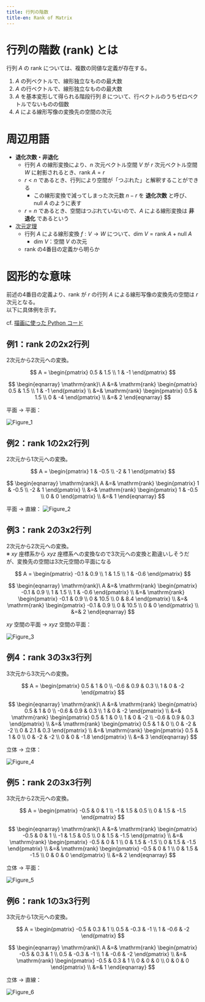 ```yaml
---
title: 行列の階数
title-en: Rank of Matrix
---
```


# 行列の階数 (rank) とは

行列 $A$ の rank については、複数の同値な定義が存在する。

1. $A$ の列ベクトルで、線形独立なものの最大数
2. $A$ の行ベクトルで、線形独立なものの最大数
3. $A$ を基本変形して得られる階段行列 $B$ について、行ベクトルのうちゼロベクトルでないものの個数
4. $A$ による線形写像の変換先の空間の次元

# 周辺用語

- **退化次数・非退化**
	- 行列 $A$ の線形変換により、$n$ 次元ベクトル空間 $V$ が $r$ 次元ベクトル空間 $W$ に射影されるとき、$\mathrm{rank}\ A = r$
	- $r \lt n$ であるとき、行列により空間が「つぶれた」と解釈することができる
		- この線形変換で減ってしまった次元数 $n-r$ を **退化次数** と呼び、$\mathrm{null}\ A$ のように表す
	- $r = n$ であるとき、空間はつぶれていないので、$A$ による線形変換は **非退化** であるという
- [次元定理](rank-nullity-theorem.md)
	- 行列 $A$ による線形変換 $f: V \to W$ について、$\mathrm{dim}\ V = \mathrm{rank}\ A + \mathrm{null}\ A$
		- $\mathrm{dim}\ V$：空間 $V$ の次元
	- rank の4番目の定義から明らか

# 図形的な意味

前述の4番目の定義より、rank が $r$ の行列 $A$ による線形写像の変換先の空間は $r$ 次元となる。  
以下に具体例を示す。

cf. [描画に使った Python コード](https://gist.github.com/hkawabata/533b3f374d8f938316a63ad502a07914#file-20230219_draw-rank-py)


## 例1：rank 2の2x2行列

2次元から2次元への変換。

$$
A = \begin{pmatrix}
	0.5 & 1.5 \\
	1 & -1
\end{pmatrix}
$$

$$
\begin{eqnarray}
	\mathrm{rank}\ A
	&=&
	\mathrm{rank} \begin{pmatrix}
		0.5 & 1.5 \\
		1 & -1
	\end{pmatrix}
	\\ &=&
	\mathrm{rank} \begin{pmatrix}
		0.5 & 1.5 \\
		0 & -4
	\end{pmatrix}
	\\ &=& 2
\end{eqnarray}
$$

平面 → 平面：

![Figure_1](https://user-images.githubusercontent.com/13412823/219986083-8fbbc7b3-a6d7-4d0b-a9ba-9556e64fb538.png)

## 例2：rank 1の2x2行列

2次元から1次元への変換。

$$
A = \begin{pmatrix}
	1 & -0.5 \\
	-2 & 1
\end{pmatrix}
$$

$$
\begin{eqnarray}
	\mathrm{rank}\ A
	&=&
	\mathrm{rank} \begin{pmatrix}
		1 & -0.5 \\
		-2 & 1
	\end{pmatrix}
	\\ &=&
	\mathrm{rank} \begin{pmatrix}
		1 & -0.5 \\
		0 & 0
	\end{pmatrix}
	\\ &=& 1
\end{eqnarray}
$$

平面 → 直線：
![Figure_2](https://user-images.githubusercontent.com/13412823/219986086-886bcf14-7c5e-4fb7-b4e8-2d392cf94f0a.png)

## 例3：rank 2の3x2行列

2次元から2次元への変換。  
※ $xy$ 座標系から $xyz$ 座標系への変換なので3次元への変換と勘違いしそうだが、変換先の空間は3次元空間の平面になる

$$
A = \begin{pmatrix}
	-0.1 & 0.9 \\
	1 & 1.5 \\
	1 & -0.6
\end{pmatrix}
$$

$$
\begin{eqnarray}
	\mathrm{rank}\ A
	&=&
	\mathrm{rank} \begin{pmatrix}
		-0.1 & 0.9 \\
		1 & 1.5 \\
		1 & -0.6
	\end{pmatrix}
	\\ &=&
	\mathrm{rank} \begin{pmatrix}
		-0.1 & 0.9 \\
		0 & 10.5 \\
		0 & 8.4
	\end{pmatrix}
	\\ &=&
	\mathrm{rank} \begin{pmatrix}
		-0.1 & 0.9 \\
		0 & 10.5 \\
		0 & 0
	\end{pmatrix}
	\\ &=& 2
\end{eqnarray}
$$

$xy$ 空間の平面 → $xyz$ 空間の平面：

![Figure_3](https://user-images.githubusercontent.com/13412823/219997616-f16c2f04-58e1-4f9a-a8b1-394dbe905db4.png)

## 例4：rank 3の3x3行列

3次元から3次元への変換。

$$
A = \begin{pmatrix}
	0.5 & 1 & 0 \\
	-0.6 & 0.9 & 0.3 \\
	1 & 0 & -2
\end{pmatrix}
$$

$$
\begin{eqnarray}
	\mathrm{rank}\ A
	&=&
	\mathrm{rank} \begin{pmatrix}
		0.5 & 1 & 0 \\
		-0.6 & 0.9 & 0.3 \\
		1 & 0 & -2
	\end{pmatrix}
	\\ &=&
	\mathrm{rank} \begin{pmatrix}
		0.5 & 1 & 0 \\
		1 & 0 & -2 \\
		-0.6 & 0.9 & 0.3
	\end{pmatrix}
	\\ &=&
	\mathrm{rank} \begin{pmatrix}
		0.5 & 1 & 0 \\
		0 & -2 & -2 \\
		0 & 2.1 & 0.3
	\end{pmatrix}
	\\ &=&
	\mathrm{rank} \begin{pmatrix}
		0.5 & 1 & 0 \\
		0 & -2 & -2 \\
		0 & 0 & -1.8
	\end{pmatrix}
	\\ &=& 3
\end{eqnarray}
$$

立体 → 立体：

![Figure_4](https://user-images.githubusercontent.com/13412823/219952441-2fddb915-bb71-4e46-88f3-2a9145bb3b7d.png)

## 例5：rank 2の3x3行列

3次元から2次元への変換。

$$
A = \begin{pmatrix}
	-0.5 & 0 & 1 \\
	-1 & 1.5 & 0.5 \\
	0 & 1.5 & -1.5
\end{pmatrix}
$$

$$
\begin{eqnarray}
	\mathrm{rank}\ A
	&=&
	\mathrm{rank} \begin{pmatrix}
		-0.5 & 0 & 1 \\
		-1 & 1.5 & 0.5 \\
		0 & 1.5 & -1.5
	\end{pmatrix}
	\\ &=&
	\mathrm{rank} \begin{pmatrix}
		-0.5 & 0 & 1 \\
		0 & 1.5 & -1.5 \\
		0 & 1.5 & -1.5
	\end{pmatrix}
	\\ &=&
	\mathrm{rank} \begin{pmatrix}
		-0.5 & 0 & 1 \\
		0 & 1.5 & -1.5 \\
		0 & 0 & 0
	\end{pmatrix}
	\\ &=& 2
\end{eqnarray}
$$

立体 → 平面：

![Figure_5](https://user-images.githubusercontent.com/13412823/219982964-5db0a3c1-9486-4ee0-ac91-c650395aee71.png)

## 例6：rank 1の3x3行列

3次元から1次元への変換。

$$
A = \begin{pmatrix}
	-0.5 & 0.3 & 1 \\
	0.5 & -0.3 & -1 \\
	1 & -0.6 & -2
\end{pmatrix}
$$

$$
\begin{eqnarray}
	\mathrm{rank}\ A
	&=&
	\mathrm{rank} \begin{pmatrix}
		-0.5 & 0.3 & 1 \\
		0.5 & -0.3 & -1 \\
		1 & -0.6 & -2
	\end{pmatrix}
	\\ &=&
	\mathrm{rank} \begin{pmatrix}
		-0.5 & 0.3 & 1 \\
		0 & 0 & 0 \\
		0 & 0 & 0
	\end{pmatrix}
	\\ &=& 1
\end{eqnarray}
$$

立体 → 直線：

![Figure_6](https://user-images.githubusercontent.com/13412823/219952450-beb2399b-e0be-48f0-918c-fe63a5a41b9b.png)
